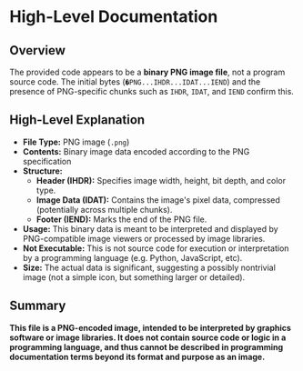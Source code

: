 # High-Level Documentation

## Overview

The provided code appears to be a **binary PNG image file**, not a program source code. The initial bytes (`�PNG...IHDR...IDAT...IEND`) and the presence of PNG-specific chunks such as `IHDR`, `IDAT`, and `IEND` confirm this.

## High-Level Explanation

- **File Type:** PNG image (`.png`)
- **Contents:** Binary image data encoded according to the PNG specification
- **Structure:**
    - **Header (IHDR):** Specifies image width, height, bit depth, and color type.
    - **Image Data (IDAT):** Contains the image's pixel data, compressed (potentially across multiple chunks).
    - **Footer (IEND):** Marks the end of the PNG file.
- **Usage:** This binary data is meant to be interpreted and displayed by PNG-compatible image viewers or processed by image libraries.
- **Not Executable:** This is not source code for execution or interpretation by a programming language (e.g. Python, JavaScript, etc).
- **Size:** The actual data is significant, suggesting a possibly nontrivial image (not a simple icon, but something larger or detailed).

## Summary

**This file is a PNG-encoded image, intended to be interpreted by graphics software or image libraries. It does not contain source code or logic in a programming language, and thus cannot be described in programming documentation terms beyond its format and purpose as an image.**